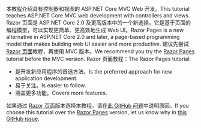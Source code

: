 <span data-ttu-id="f13d9-101">本教程介绍具有控制器和视图的 ASP.NET Core MVC Web 开发。</span><span class="sxs-lookup"><span data-stu-id="f13d9-101">This tutorial teaches ASP.NET Core MVC web development with controllers and views.</span></span> <span data-ttu-id="f13d9-102">Razor 页面是 ASP.NET Core 2.0 及更高版本中的一个新选择，它是基于页面的编程模型，可以实现更简单、更高效地生成 Web UI。</span><span class="sxs-lookup"><span data-stu-id="f13d9-102">Razor Pages is a new alternative in ASP.NET Core 2.0 and later, a page-based programming model that makes building web UI easier and more productive.</span></span> <span data-ttu-id="f13d9-103">建议先尝试 [Razor 页面](xref:tutorials/razor-pages/razor-pages-start)教程，再使用 MVC 版本。</span><span class="sxs-lookup"><span data-stu-id="f13d9-103">We recommend you try the [Razor Pages](xref:tutorials/razor-pages/razor-pages-start) tutorial before the MVC version.</span></span> <span data-ttu-id="f13d9-104">Razor 页面教程：</span><span class="sxs-lookup"><span data-stu-id="f13d9-104">The Razor Pages tutorial:</span></span>

* <span data-ttu-id="f13d9-105">是开发新应用程序的首选方法。</span><span class="sxs-lookup"><span data-stu-id="f13d9-105">Is the preferred approach for new application development.</span></span>
* <span data-ttu-id="f13d9-106">易于关注。</span><span class="sxs-lookup"><span data-stu-id="f13d9-106">Is easier to follow.</span></span>
* <span data-ttu-id="f13d9-107">涵盖更多功能。</span><span class="sxs-lookup"><span data-stu-id="f13d9-107">Covers more features.</span></span>

<span data-ttu-id="f13d9-108">如果通过 [Razor 页面](xref:tutorials/razor-pages/razor-pages-start)版本选择本教程，请在[此 GitHub 问题](https://github.com/aspnet/Docs/issues/6146)中说明原因。</span><span class="sxs-lookup"><span data-stu-id="f13d9-108">If you choose this tutorial over the [Razor Pages](xref:tutorials/razor-pages/razor-pages-start) version, let us know why in [this GitHub issue](https://github.com/aspnet/Docs/issues/6146).</span></span>
